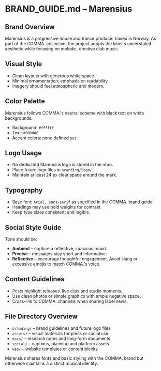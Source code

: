 # BRAND_GUIDE.md – Marensius

## Brand Overview
Marensius is a progressive house and trance producer based in Norway. As part of the COMMA. collective, the project adopts the label's understated aesthetic while focusing on melodic, emotive club music.

## Visual Style
- Clean layouts with generous white space.
- Minimal ornamentation; emphasis on readability.
- Imagery should feel atmospheric and modern.

## Color Palette
Marensius follows COMMA.'s neutral scheme with black text on white backgrounds.
- Background: `#ffffff`
- Text: `#000000`
- Accent colors: none defined yet

## Logo Usage
- No dedicated Marensius logo is stored in the repo.
- Place future logo files in `branding/logo/`.
- Maintain at least 24&nbsp;px clear space around the mark.

## Typography
- Base font: `Arial, sans-serif` as specified in the COMMA. brand guide.
- Headings may use bold weights for contrast.
- Keep type sizes consistent and legible.

## Social Style Guide
Tone should be:
- **Ambient** – capture a reflective, spacious mood.
- **Precise** – messages stay short and informative.
- **Reflective** – encourage thoughtful engagement.
Avoid slang or excessive emojis to match COMMA.'s voice.

## Content Guidelines
- Posts highlight releases, live clips and studio moments.
- Use clean photos or simple graphics with ample negative space.
- Cross‑link to COMMA. channels when sharing label news.

## File Directory Overview
- `branding/` – brand guidelines and future logo files
- `assets/` – visual materials for press or social use
- `docs/` – research notes and long‑form documents
- `social/` – captions, planning and platform assets
- `web/` – website templates or content blocks

Marensius shares fonts and basic styling with the COMMA. brand but otherwise maintains a distinct musical identity.
